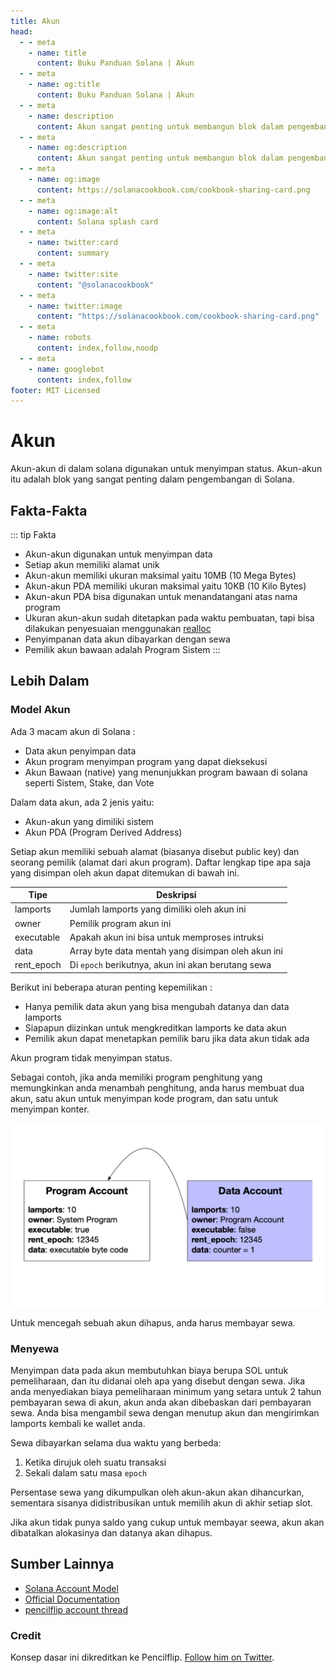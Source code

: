```yaml
---
title: Akun
head:
  - - meta
    - name: title
      content: Buku Panduan Solana | Akun
  - - meta
    - name: og:title
      content: Buku Panduan Solana | Akun
  - - meta
    - name: description
      content: Akun sangat penting untuk membangun blok dalam pengembangan Solana. Belajar tentang Akun dan konsep-konsep dasar lainnya di Buku Panduan Solana.
  - - meta
    - name: og:description
      content: Akun sangat penting untuk membangun blok dalam pengembangan Solana. Belajar tentang Akun dan konsep-konsep dasar lainnya di Buku Panduan Solana.
  - - meta
    - name: og:image
      content: https://solanacookbook.com/cookbook-sharing-card.png
  - - meta
    - name: og:image:alt
      content: Solana splash card
  - - meta
    - name: twitter:card
      content: summary
  - - meta
    - name: twitter:site
      content: "@solanacookbook"
  - - meta
    - name: twitter:image
      content: "https://solanacookbook.com/cookbook-sharing-card.png"
  - - meta
    - name: robots
      content: index,follow,noodp
  - - meta
    - name: googlebot
      content: index,follow
footer: MIT Licensed
---
```


# Akun

Akun-akun di dalam solana digunakan untuk menyimpan status. Akun-akun itu adalah blok yang sangat penting dalam pengembangan di Solana.

## Fakta-Fakta

::: tip Fakta

- Akun-akun digunakan untuk menyimpan data  
- Setiap akun memiliki alamat unik 
- Akun-akun memiliki ukuran maksimal yaitu 10MB (10 Mega Bytes)
- Akun-akun PDA memiliki ukuran maksimal yaitu 10KB (10 Kilo Bytes)
- Akun-akun PDA bisa digunakan untuk menandatangani atas nama program 
- Ukuran akun-akun sudah ditetapkan pada waktu pembuatan, tapi bisa dilakukan penyesuaian menggunakan [realloc](https://solanacookbook.com/references/programs.html#how-to-change-account-size)
- Penyimpanan data akun dibayarkan dengan sewa
- Pemilik akun bawaan adalah Program Sistem 
 :::

## Lebih Dalam

### Model Akun 

Ada 3 macam akun di Solana : 

- Data akun penyimpan data 
- Akun program menyimpan program yang dapat dieksekusi 
- Akun Bawaan (native) yang menunjukkan program bawaan di solana seperti Sistem, Stake, dan Vote

Dalam data akun, ada 2 jenis yaitu:
- Akun-akun yang dimiliki sistem
- Akun PDA (Program Derived Address)

Setiap akun memiliki sebuah alamat (biasanya disebut public key) dan seorang pemilik (alamat dari akun program). Daftar lengkap tipe apa saja yang disimpan oleh akun dapat ditemukan di bawah ini. 

| Tipe       | Deskripsi                                            |
| ---------- | -----------------------------------------------------|
| lamports   | Jumlah lamports yang dimiliki oleh akun ini          |
| owner      | Pemilik program akun ini                             |
| executable | Apakah akun ini bisa untuk memproses intruksi        |
| data       | Array byte data mentah yang disimpan oleh akun ini   |
| rent_epoch | Di `epoch` berikutnya, akun ini akan berutang sewa   |


Berikut ini beberapa aturan penting kepemilikan :

- Hanya pemilik data akun yang bisa mengubah datanya dan data lamports
- Siapapun diizinkan untuk mengkreditkan lamports ke data akun  
- Pemilik akun dapat menetapkan pemilik baru jika data akun tidak ada

Akun program tidak menyimpan status.

Sebagai contoh, jika anda memiliki program penghitung yang memungkinkan anda menambah penghitung, anda harus membuat dua akun, satu akun untuk menyimpan kode program, dan satu untuk menyimpan konter.

![](./account_example.jpeg)

Untuk mencegah sebuah akun dihapus, anda harus membayar sewa.

### Menyewa 

Menyimpan data pada akun membutuhkan biaya berupa SOL untuk pemeliharaan, dan itu didanai oleh apa yang disebut dengan sewa. Jika anda menyediakan biaya pemeliharaan minimum yang setara untuk 2 tahun pembayaran sewa di akun, akun anda akan dibebaskan dari pembayaran sewa. Anda bisa mengambil sewa dengan menutup akun dan mengirimkan lamports kembali ke wallet anda.

Sewa dibayarkan selama dua waktu yang berbeda:
1. Ketika dirujuk oleh suatu transaksi
2. Sekali dalam satu masa `epoch`

Persentase sewa yang dikumpulkan oleh akun-akun akan dihancurkan, sementara sisanya didistribusikan untuk memilih akun di akhir setiap slot.

Jika akun tidak punya saldo yang cukup untuk membayar seewa, akun akan dibatalkan alokasinya dan datanya akan dihapus.

## Sumber Lainnya 

- [Solana Account Model](https://solana.wiki/zh-cn/docs/account-model/#account-storage)
- [Official Documentation](https://docs.solana.com/developing/programming-model/accounts)
- [pencilflip account thread](https://twitter.com/pencilflip/status/1452402100470644739)

### Credit

Konsep dasar ini dikreditkan ke Pencilflip. [Follow him on Twitter](https://twitter.com/intent/user?screen_name=pencilflip).
